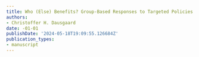 ```yaml
---
title: Who (Else) Benefits? Group-Based Responses to Targeted Policies
authors:
- Christoffer H. Dausgaard
date: -01-01
publishDate: '2024-05-18T19:09:55.126684Z'
publication_types:
- manuscript
---
```

